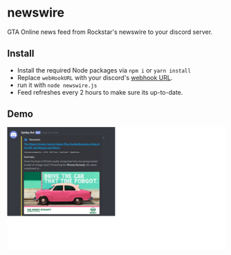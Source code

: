 # newswire
GTA Online news feed from Rockstar's newswire to your discord server.

## Install
- Install the required Node packages via `npm i` or `yarn install`
- Replace `webHookURL` with your discord's [webhook URL](https://support.discordapp.com/hc/en-us/articles/228383668-Intro-to-Webhooks).
- run it with `node newswire.js`
- Feed refreshes every 2 hours to make sure its up-to-date.

## Demo
![](./demo.png "Example of news feed.")